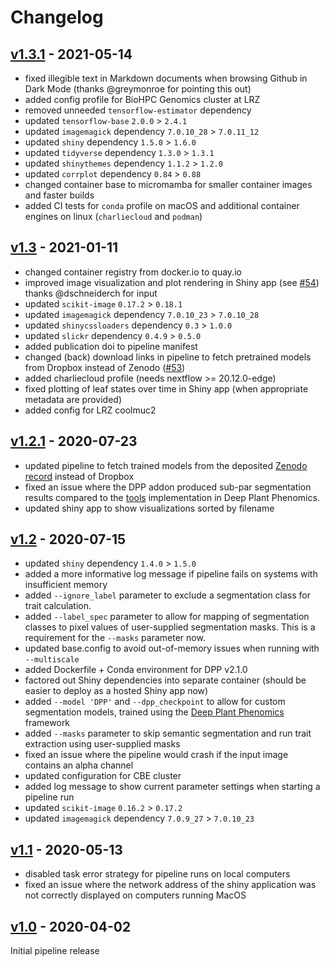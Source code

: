 # Changelog

## [v1.3.1](https://github.com/Gregor-Mendel-Institute/aradeepopsis/releases/tag/v1.3.1) - 2021-05-14

* fixed illegible text in Markdown documents when browsing Github in Dark Mode (thanks @greymonroe for pointing this out)
* added config profile for BioHPC Genomics cluster at LRZ
* removed unneeded `tensorflow-estimator` dependency
* updated `tensorflow-base` `2.0.0` > `2.4.1`
* updated `imagemagick` dependency `7.0.10_28` > `7.0.11_12`
* updated `shiny` dependency `1.5.0` > `1.6.0`
* updated `tidyverse` dependency `1.3.0` > `1.3.1`
* updated `shinythemes` dependency `1.1.2` > `1.2.0`
* updated `corrplot` dependency `0.84` > `0.88`
* changed container base to micromamba for smaller container images and faster builds
* added CI tests for `conda` profile on macOS and additional container engines on linux (`charliecloud` and `podman`)

## [v1.3](https://github.com/Gregor-Mendel-Institute/aradeepopsis/releases/tag/v1.3) - 2021-01-11

* changed container registry from docker.io to quay.io
* improved image visualization and plot rendering in Shiny app (see [#54](https://github.com/Gregor-Mendel-Institute/aradeepopsis/issues/54)) thanks @dschneiderch for input
* updated `scikit-image` `0.17.2` > `0.18.1`
* updated `imagemagick` dependency `7.0.10_23` > `7.0.10_28`
* updated `shinycssloaders` dependency `0.3` > `1.0.0`
* updated `slickr` dependency `0.4.9` > `0.5.0`
* added publication doi to pipeline manifest
* changed (back) download links in pipeline to fetch pretrained models from Dropbox instead of Zenodo ([#53](https://github.com/Gregor-Mendel-Institute/aradeepopsis/issues/53#issue-779431868))
* added charliecloud profile (needs nextflow >= 20.12.0-edge)
* fixed plotting of leaf states over time in Shiny app (when appropriate metadata are provided)
* added config for LRZ coolmuc2

## [v1.2.1](https://github.com/Gregor-Mendel-Institute/aradeepopsis/releases/tag/v1.2.1) - 2020-07-23

* updated pipeline to fetch trained models from the deposited [Zenodo record](https://doi.org/10.5281/zenodo.3946321) instead of Dropbox
* fixed an issue where the DPP addon produced sub-par segmentation results compared to the [tools](https://deep-plant-phenomics.readthedocs.io/en/latest/Tools/#vegetation-segmentation-network) implementation in Deep Plant Phenomics.
* updated shiny app to show visualizations sorted by filename

## [v1.2](https://github.com/Gregor-Mendel-Institute/aradeepopsis/releases/tag/v1.2) - 2020-07-15

* updated `shiny` dependency `1.4.0` > `1.5.0`
* added a more informative log message if pipeline fails on systems with insufficient memory
* added `--ignore_label` parameter to exclude a segmentation class for trait calculation.
* added `--label_spec` parameter to allow for mapping of segmentation classes to pixel values of user-supplied segmentation masks. This is a requirement for the `--masks` parameter now.
* updated base.config to avoid out-of-memory issues when running with `--multiscale`
* added Dockerfile + Conda environment for DPP v2.1.0
* factored out Shiny dependencies into separate container (should be easier to deploy as a hosted Shiny app now)
* added `--model 'DPP'` and `--dpp_checkpoint` to allow for custom segmentation models, trained using the [Deep Plant Phenomics](https://github.com/p2irc/deepplantphenomics) framework
* added `--masks` parameter to skip semantic segmentation and run trait extraction using user-supplied masks
* fixed an issue where the pipeline would crash if the input image contains an alpha channel
* updated configuration for CBE cluster
* added log message to show current parameter settings when starting a pipeline run
* updated `scikit-image` `0.16.2` > `0.17.2`
* updated `imagemagick` dependency `7.0.9_27` > `7.0.10_23`

## [v1.1](https://github.com/Gregor-Mendel-Institute/aradeepopsis/releases/tag/v1.1) - 2020-05-13

* disabled task error strategy for pipeline runs on local computers
* fixed an issue where the network address of the shiny application was not correctly displayed on computers running MacOS

## [v1.0](https://github.com/Gregor-Mendel-Institute/aradeepopsis/releases/tag/v1.0) - 2020-04-02

Initial pipeline release
